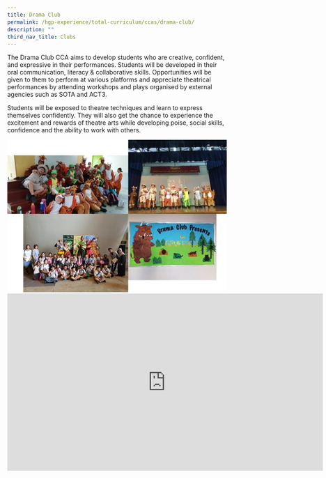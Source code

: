 ```yaml
---
title: Drama Club
permalink: /hgp-experience/total-curriculum/ccas/drama-club/
description: ""
third_nav_title: Clubs
---
```


<p>The Drama Club CCA aims to develop students who are creative, confident, and expressive in their performances. Students will be developed in their oral communication, literacy &amp; collaborative skills. Opportunities will be given to them to perform at various platforms and appreciate theatrical performances by attending workshops and plays organised by external agencies such as SOTA and ACT3. </p>
<p>Students will be exposed to theatre techniques and learn to express themselves confidently. They will also get the chance to experience the excitement and rewards of theatre arts while developing poise, social skills, confidence and the ability to work with others.</p>
<img src="/images/drama.jpg"><br>
<iframe width="725" height="407" src="https://www.youtube.com/embed/N0-4TTSRLvY" title="Drama CCA Showcase" frameborder="0" allow="accelerometer; autoplay; clipboard-write; encrypted-media; gyroscope; picture-in-picture" allowfullscreen></iframe>